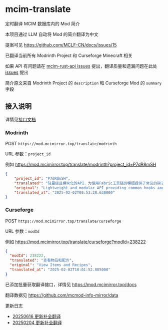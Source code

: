# mcim-translate

定时翻译 MCIM 数据库内的 Mod 简介

本项目通过 LLM 自动将 Mod 的简介翻译为中文

提案可见 <https://github.com/MCLF-CN/docs/issues/15>

已翻译当前所有 Modrinth Project 和 Curseforge Minecraft 相关

如果 API 有问题请在 [mcim-rust-api issues](https://github.com/mcmod-info-mirror/mcim-rust-api/issues) 提出，翻译质量和遗漏问题在此处 [issues](https://github.com/mcmod-info-mirror/mcim-translate/issues) 提出

简介原文来自 Modrinth Project 的 `description` 和 Curseforge Mod 的 `summary` 字段

## 接入说明

详情见[接口文档](https://mod.mcimirror.top/docs#/translate)

### Modrinth

POST `https://mod.mcimirror.top/translate/modrinth`

URL 参数：`project_id`

例如 <https://mod.mcimirror.top/translate/modrinth?project_id=P7dR8mSH>

```json
{
    "project_id": "P7dR8mSH",
    "translated": "轻量级且模块化的API，为使用Fabric工具链的模组提供了常见的钩子功能和互操作性措施。",
    "original": "Lightweight and modular API providing common hooks and intercompatibility measures utilized by mods using the Fabric toolchain.",
    "translated_at": "2025-02-02T08:53:28.638000"
}
```

### Curseforge

POST `https://mod.mcimirror.top/translate/curseforge`

URL 参数：`modId`

例如 <https://mod.mcimirror.top/translate/curseforge?modId=238222>

```json
{
  "modId": 238222,
  "translated": "查看物品和配方",
  "original": "View Items and Recipes",
  "translated_at": "2025-02-02T10:01:52.805000"
}
```

已添加批量获取翻译接口，详情见 <https://mod.mcimirror.top/docs>

翻译数据见 <https://github.com/mcmod-info-mirror/data>

更新日志

- [20250616 更新补全翻译](https://github.com/mcmod-info-mirror/data/releases/tag/20250616)
- [20250204 更新补全翻译](https://github.com/mcmod-info-mirror/data/releases/tag/20250124)
